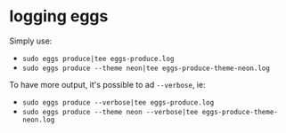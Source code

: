 # logging eggs

Simply use:

* `sudo eggs produce|tee eggs-produce.log`
* `sudo eggs produce --theme neon|tee eggs-produce-theme-neon.log`

To have more output, it's possible to ad `--verbose`, ie:

* `sudo eggs produce --verbose|tee eggs-produce.log`
* `sudo eggs produce --theme neon --verbose|tee eggs-produce-theme-neon.log`
